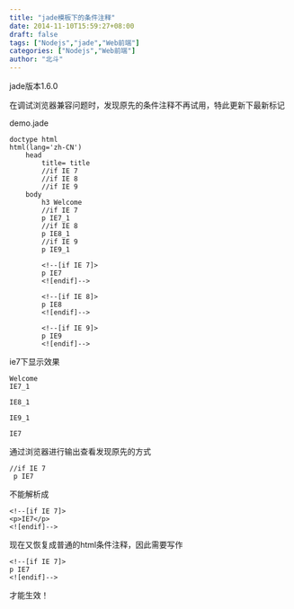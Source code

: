 ```yaml
---
title: "jade模板下的条件注释"
date: 2014-11-10T15:59:27+08:00
draft: false
tags: ["Nodejs","jade","Web前端"]
categories: ["Nodejs","Web前端"]
author: "北斗"
---
```


jade版本1.6.0

在调试浏览器兼容问题时，发现原先的条件注释不再试用，特此更新下最新标记

demo.jade
```
doctype html
html(lang='zh-CN')
    head
        title= title
        //if IE 7
        //if IE 8
        //if IE 9
    body
        h3 Welcome
        //if IE 7
        p IE7_1
        //if IE 8
        p IE8_1
        //if IE 9
        p IE9_1

        <!--[if IE 7]>
        p IE7
        <![endif]-->

        <!--[if IE 8]>
        p IE8
        <![endif]-->

        <!--[if IE 9]>
        p IE9
        <![endif]-->
```
ie7下显示效果
```
Welcome
IE7_1

IE8_1

IE9_1

IE7
```
通过浏览器进行输出查看发现原先的方式
```
//if IE 7
 p IE7
```
不能解析成
```
<!--[if IE 7]>
<p>IE7</p>
<![endif]-->
```
现在又恢复成普通的html条件注释，因此需要写作
```
<!--[if IE 7]>
p IE7
<![endif]-->
```
才能生效！


